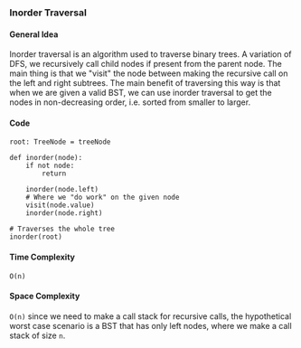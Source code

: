 ### Inorder Traversal

#### General Idea
Inorder traversal is an algorithm used to traverse binary trees. A variation of DFS, we recursively call child nodes if present from the parent node. The main thing is that we "visit" the node between making the recursive call on the left and right subtrees. 
The main benefit of traversing this way is that when we are given a valid BST, we can use inorder traversal to get the nodes in non-decreasing order, i.e. sorted from smaller to larger.

#### Code
```
root: TreeNode = treeNode

def inorder(node):
    if not node:
        return
    
    inorder(node.left)
    # Where we "do work" on the given node
    visit(node.value)
    inorder(node.right)

# Traverses the whole tree
inorder(root)
```

#### Time Complexity
`O(n)`

#### Space Complexity 
`O(n)` since we need to make a call stack for recursive calls, the hypothetical worst case scenario is a BST that has only left nodes, where we make a call stack of size `n`.